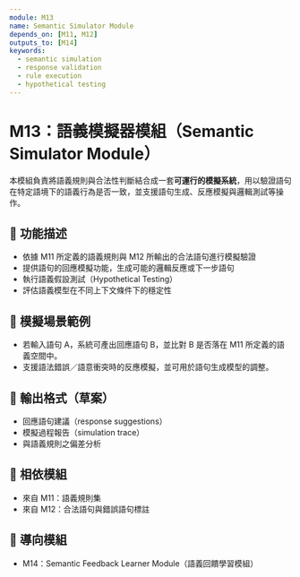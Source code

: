 ```yaml
---
module: M13
name: Semantic Simulator Module
depends_on: [M11, M12]
outputs_to: [M14]
keywords:
  - semantic simulation
  - response validation
  - rule execution
  - hypothetical testing
---
```


# M13：語義模擬器模組（Semantic Simulator Module）

本模組負責將語義規則與合法性判斷結合成一套**可運行的模擬系統**，用以驗證語句在特定語境下的語義行為是否一致，並支援語句生成、反應模擬與邏輯測試等操作。

## 📌 功能描述

- 依據 M11 所定義的語義規則與 M12 所輸出的合法語句進行模擬驗證
- 提供語句的回應模擬功能，生成可能的邏輯反應或下一步語句
- 執行語義假設測試（Hypothetical Testing）
- 評估語義模型在不同上下文條件下的穩定性

## 🔁 模擬場景範例

- 若輸入語句 A，系統可產出回應語句 B，並比對 B 是否落在 M11 所定義的語義空間中。
- 支援語法錯誤／語意衝突時的反應模擬，並可用於語句生成模型的調整。

## 🔧 輸出格式（草案）

- 回應語句建議（response suggestions）
- 模擬過程報告（simulation trace）
- 與語義規則之偏差分析

## 🔗 相依模組

- 來自 M11：語義規則集
- 來自 M12：合法語句與錯誤語句標註

## 📎 導向模組

- M14：Semantic Feedback Learner Module（語義回饋學習模組）

